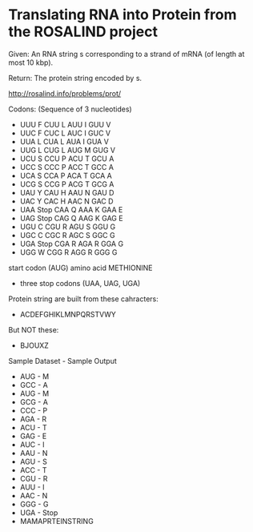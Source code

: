 # Translating RNA into Protein from the ROSALIND project

Given: An RNA string s corresponding to a strand of mRNA (of length at most 10 kbp).

Return: The protein string encoded by s.

<http://rosalind.info/problems/prot/>


Codons:  (Sequence of 3 nucleotides)
* UUU F      CUU L      AUU I      GUU V
* UUC F      CUC L      AUC I      GUC V
* UUA L      CUA L      AUA I      GUA V
* UUG L      CUG L      AUG M      GUG V
* UCU S      CCU P      ACU T      GCU A
* UCC S      CCC P      ACC T      GCC A
* UCA S      CCA P      ACA T      GCA A
* UCG S      CCG P      ACG T      GCG A
* UAU Y      CAU H      AAU N      GAU D
* UAC Y      CAC H      AAC N      GAC D
* UAA Stop   CAA Q      AAA K      GAA E
* UAG Stop   CAG Q      AAG K      GAG E
* UGU C      CGU R      AGU S      GGU G
* UGC C      CGC R      AGC S      GGC G
* UGA Stop   CGA R      AGA R      GGA G
* UGG W      CGG R      AGG R      GGG G


start codon (AUG) amino acid METHIONINE
* three stop codons (UAA, UAG, UGA)

Protein string are built from these cahracters:
* ACDEFGHIKLMNPQRSTVWY

But NOT these:
* BJOUXZ

Sample Dataset - Sample Output
* AUG - M
* GCC - A
* AUG - M
* GCG - A
* CCC - P
* AGA - R
* ACU - T
* GAG - E
* AUC - I
* AAU - N
* AGU - S
* ACC - T
* CGU - R
* AUU - I
* AAC - N
* GGG - G
* UGA - Stop
* MAMAPRTEINSTRING
